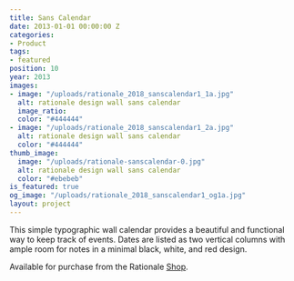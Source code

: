 ```yaml
---
title: Sans Calendar
date: 2013-01-01 00:00:00 Z
categories:
- Product
tags:
- featured
position: 10
year: 2013
images:
- image: "/uploads/rationale_2018_sanscalendar1_1a.jpg"
  alt: rationale design wall sans calendar
  image_ratio: 
  color: "#444444"
- image: "/uploads/rationale_2018_sanscalendar1_2a.jpg"
  alt: rationale design wall sans calendar
  color: "#444444"
thumb_image:
  image: "/uploads/rationale-sanscalendar-0.jpg"
  alt: rationale design wall sans calendar
  color: "#ebebeb"
is_featured: true
og_image: "/uploads/rationale_2018_sanscalendar1_og1a.jpg"
layout: project
---
```


This simple typographic wall calendar provides a beautiful and functional way to keep track of events. Dates are listed as two vertical columns with ample room for notes in a minimal black, white, and red design.

Available for purchase from the Rationale [Shop](https://rationale-design.com/shop/sans-wall-calendar/).

